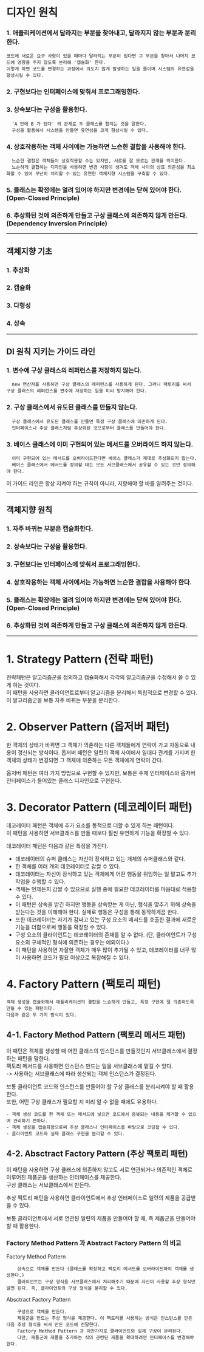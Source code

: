 # 디자인 원칙
### 1. 애플리케이션에서 달라지는 부분을 찾아내고, 달라지지 않는 부분과 분리한다.
    코드에 새로운 요구 사항이 있을 때마다 달라지는 부분이 있다면 그 부분을 찾아서 나머지 코드에 영향을 주지 않도록 분리해 '캡슐화' 한다.  
    이렇게 하면 코드를 변경하는 과정에서 의도치 않게 발생하는 일을 줄이며 시스템의 유연성을 향상시킬 수 있다.
### 2. 구현보다는 인터페이스에 맞춰서 프로그래밍한다.
### 3. 상속보다는 구성을 활용한다.
      'A 안에 B 가 있다' 의 관계로 두 클래스를 합치는 것을 말한다.
      구성을 활용해서 시스템을 만들면 유연성을 크게 향상시킬 수 있다.
### 4. 상호작용하는 객체 사이에는 가능하면 느슨한 결합을 사용해야 한다.
      느슨한 결합은 객체들이 상호작용할 수는 있지만, 서로를 잘 모르는 관계를 의미한다.
      느슨하게 결합하는 디자인을 사용하면 변경 사항이 생겨도 객체 사이의 상호 의존성을 최소화할 수 있어 무난히 처리할 수 있는 유연한 객체지향 시스템을 구축할 수 있다.
### 5. 클래스는 확정에는 열려 있어야 하지만 변경에는 닫혀 있어야 한다. (Open-Closed Principle)
### 6. 추상화된 것에 의존하게 만들고 구상 클래스에 의존하지 않게 만든다. (Dependency Inversion Principle)


--- 

## 객체지향 기초
### 1. 추상화
### 2. 캡슐화
### 3. 다형성
### 4. 상속

---
## DI 원칙 지키는 가이드 라인
### 1. 변수에 구상 클래스의 레퍼런스를 저장하지 않는다.
      new 연산자를 사용하면 구상 클래스의 레퍼런스를 사용하게 된다. 그러니 팩토리를 써서 구상 클래스의 레퍼런스를 변수에 저장하는 일을 미리 방지해야 한다.
### 2. 구상 클래스에서 유도된 클래스를 만들지 않는다.
      구상 클래스에서 유도된 클래스를 만들면 특정 구상 클래스에 의존하게 된다. 
      인터페이스나 추상 클래스처럼 추상화된 것으로부터 클래스를 만들어야 한다.
### 3. 베이스 클래스에 이미 구현되어 있는 메서드를 오버라이드 하지 않는다.
      이미 구현되어 있는 메서드를 오버라이드한다면 베이스 클래스가 제대로 추상화되지 않는다.
      베이스 클래스에서 메서드를 정의할 대는 모든 서브클래스에서 공유할 수 있는 것만 정의해야 한다.

이 가이드 라인은 항상 지켜야 하는 규칙이 아니라, 지향해야 할 바를 알려주는 것이다. 

---
## 객체지향 원칙
### 1. 자주 바뀌는 부분은 캡슐화한다.
### 2. 상속보다는 구성을 활용한다.
### 3. 구현보다는 인터페이스에 맞춰서 프로그래밍한다.
### 4. 상호작용하는 객체 사이에서는 가능하면 느슨한 결합을 사용해야 한다.
### 5. 클래스는 확장에는 열려 있어야 하지만 변경에는 닫혀 있어야 한다. (Open-Closed Principle)
### 6. 추상화된 것에 의존하게 만들고 구상 클래스에 의존하지 않게 만든다.

---
# 1. Strategy Pattern (전략 패턴)
   전략패턴은 알고리즘군을 정의하고 캡슐화해서 각각의 알고리즘군을 수정해서 쓸 수 있게 하는 것이다.  
   이 패턴을 사용하면 클라이언트로부터 알고리즘을 분리해서 독립적으로 변경할 수 있다.  
   이 알고리즘군을 보통 자주 바뀌는 부분을 분리한다.

# 2. Observer Pattern (옵저버 패턴)
   한 객체의 상태가 바뀌면 그 객체가 의존하는 다른 객체들에게 연락이 가고 자동으로 내용이 갱신되는 방식이다.
   옵저버 패턴은 일련의 객체 사이에서 일대다 관계를 가지며 한 객체의 상태가 변경되면 그 객체에 의존하는 모든 객체에게 연락이 간다.

   옵저버 패턴은 여러 가지 방법으로 구현할 수 있지만, 보통은 주제 인터페이스와 옵저버 인터페이스가 들어있는 클래스 디자인으로 구현한다.

# 3. Decorator Pattern (데코레이터 패턴)
   데코레이터 패턴은 객체에 추가 요소를 동적으로 더할 수 있게 하는 패턴이다.  
   이 패턴을 사용하면 서브클래스를 만들 때보다 훨씬 유연하게 기능을 확장할 수 있다.

   데코레이터 패턴은 다음과 같은 특징을 가진다.
- 데코레이터의 슈퍼 클래스는 자신이 장식하고 있는 개체의 슈퍼클래스와 같다.
- 한 객체를 여러 개의 데코레이터로 감쌀 수 있다.
- 데코레이터는 자신이 장식하고 있는 객체에게 어떤 행동을 위임하는 일 말고도 추가 작업을 수행할 수 있다.
- 객체는 언제든지 감쌀 수 있으므로 실행 중에 필요한 데코레이터를 마음대로 적용할 수 있다.
- 이 패턴은 상속을 받긴 하지만 행동을 상속받는 게 아닌, 형식을 맞추기 위해 상속을 받는다는 것을 이해해야 한다.
실제로 행동은 구성을 통해 동작하게끔 한다.
- 또한 데코레이터는 자기가 감싸고 있는 구성 요소의 메서드를 호출한 결과에 새로운 기능을 더함으로써 행동을 확장할 수 있다.
- 구성 요소의 클라이언트는 데코레이터의 존재를 알 수 없다. (단, 클라이언트가 구성 요소의 구체적인 형식에 의존하는 경우는 예외이다.)
- 이 패턴을 사용하면 자잘한 객체가 매우 많이 추가될 수 있고, 데코레이터를 너무 많이 사용하면 코드가 필요 이상으로 복잡해질 수 있다.

# 4. Factory Pattern (팩토리 패턴) 
    객체 생성을 캡슐화해서 애플리케이션의 결합을 느슨하게 만들고, 특정 구현에 덜 의존하도록 만들 수 있는 패턴이다.  
    다음과 같은 두 가지 방식이 있다.

## 4-1. Factory Method Pattern (팩토리 메서드 패턴)
   이 패턴은 객체를 생성할 때 어떤 클래스의 인스턴스를 만들것인지 서브클래스에서 결정하는 패턴을 말한다.  
   팩토리 메서드를 사용하면 인스턴스 만드는 일을 서브클래스에 맡길 수 있다.  
   -> 사용하는 서브클래스에 따라 생산되는 객체 인스턴스가 결정된다.
    
   보통 클라이언트 코드와 인스턴스를 만들어야 할 구상 클래스를 분리시켜야 할 때 활용한다.  
    또한, 어떤 구상 클래스가 필요할 지 미리 알 수 없을 때에도 유용하다.

    - 객체 생성 코드를 한 객체 또는 메서드에 넣으면 코드에서 중복되는 내용을 제거할 수 있으며 관리하기 편하다.
    - 객체 생성을 캡슐화함으로써 추상 클래스나 인터페이스를 바탕으로 코딩할 수 있다.
    - 클라이언트 코드와 실제 클래스 구현을 분리할 수 있다.

## 4-2. Absctract Factory Pattern (추상 팩토리 패턴)
   이 패턴을 사용하면 구상 클래스에 의존하지 않고도 서로 연관되거나 의존적인 객체로 이루어진 제품군을 생산하는 인터페이스를 제공한다.  
   구상 클래스는 서브클래스에서 만든다.

   추상 팩토리 패턴을 사용하면 클라이언트에서 추상 인터페이스로 일련의 제품을 공급받을 수 있다.  

   보통 클라이언트에서 서로 연관된 일련의 제품을 만들어야 할 때, 즉 제품군을 만들어야 할 때 활용한다.


### Factory Method Pattern 과 Abstract Factory Pattern 의 비교

   Factory Method Pattern

        상속으로 객체를 만든다 (클래스를 확장하고 팩토리 메서드를 오버라이드하여 객체를 생성한다.)
        클라이언트는 구상 형식을 서브클래스에서 처리해주기 때문에 자신이 사용할 추상 형식만 알면 된다. 즉, 클라이언트와 구상 형식을 분리할 수 있다.

   Absctract Factory Pattern

        구성으로 객체를 만든다. 
        제품군을 만드는 추상 형식을 제공한다. 이 팩토리를 사용하는 방식은 인스턴스를 만든 다음 추상 형식을 써서 만든 코드에 전달한다.
        Factory Method Pattern 과 마찬가지로 클라이언트와 실제 구상이 분리된다. 
        다만, 제품군에 제품을 추가하는 식의 관련된 제품을 확대하려면 인터페이스를 변경해야 한다.

